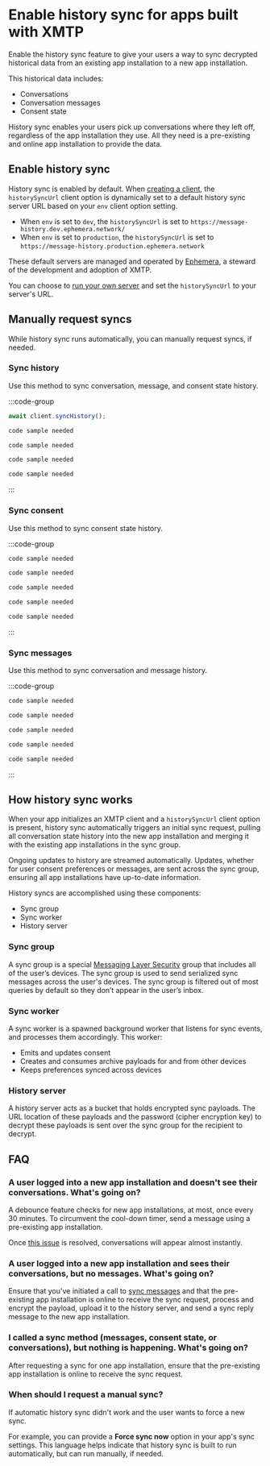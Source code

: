 # Enable history sync for apps built with XMTP

Enable the history sync feature to give your users a way to sync decrypted historical data from an existing app installation to a new app installation.

This historical data includes:

- Conversations
- Conversation messages
- Consent state

History sync enables your users pick up conversations where they left off, regardless of the app installation they use. All they need is a pre-existing and online app installation to provide the data.

## Enable history sync

History sync is enabled by default. When [creating a client](/inboxes/build-inbox#create-an-xmtp-client), the `historySyncUrl` client option is dynamically set to a default history sync server URL based on your `env` client option setting.

- When `env` is set to `dev`, the `historySyncUrl` is set to `https://message-history.dev.ephemera.network/`
- When `env` is set to `production`, the `historySyncUrl` is set to `https://message-history.production.ephemera.network`

These default servers are managed and operated by [Ephemera](https://ephemerahq.com/), a steward of the development and adoption of XMTP.

You can choose to [run your own server](https://github.com/xmtp/xmtp-message-history-server) and set the `historySyncUrl` to your server's URL.

## Manually request syncs

While history sync runs automatically, you can manually request syncs, if needed.

### Sync history

Use this method to sync conversation, message, and consent state history.

:::code-group

```jsx [Browser]
await client.syncHistory();
```

```jsx [Node]
code sample needed
```

```jsx [React Native]
code sample needed
```

```kotlin [Kotlin]
code sample needed
```

```swift [Swift]
code sample needed
```

:::

### Sync consent

Use this method to sync consent state history.

:::code-group

```jsx [Browser]
code sample needed
```

```jsx [Node]
code sample needed
```

```jsx [React Native]
code sample needed
```

```kotlin [Kotlin]
code sample needed
```

```swift [Swift]
code sample needed
```

:::

### Sync messages

Use this method to sync conversation and message history.

:::code-group

```jsx [Browser]
code sample needed
```

```jsx [Node]
code sample needed
```

```jsx [React Native]
code sample needed
```

```kotlin [Kotlin]
code sample needed
```

```swift [Swift]
code sample needed
```

:::

## How history sync works

When your app initializes an XMTP client and a `historySyncUrl` client option is present, history sync automatically triggers an initial sync request, pulling all conversation state history into the new app installation and merging it with the existing app installations in the sync group.

Ongoing updates to history are streamed automatically. Updates, whether for user consent preferences or messages, are sent across the sync group, ensuring all app installations have up-to-date information.

History syncs are accomplished using these components:

- Sync group
- Sync worker
- History server

### Sync group

A sync group is a special [Messaging Layer Security](/protocol/specs) group that includes all of the user’s devices. The sync group is used to send serialized sync messages across the user's devices. The sync group is filtered out of most queries by default so they don’t appear in the user’s inbox.

### Sync worker

A sync worker is a spawned background worker that listens for sync events, and processes them accordingly. This worker:

- Emits and updates consent
- Creates and consumes archive payloads for and from other devices
- Keeps preferences synced across devices

### History server

A history server acts as a bucket that holds encrypted sync payloads. The URL location of these payloads and the password (cipher encryption key) to decrypt these payloads is sent over the sync group for the recipient to decrypt.

## FAQ

### A user logged into a new app installation and doesn't see their conversations. What's going on?

A debounce feature checks for new app installations, at most, once every 30 minutes. To circumvent the cool-down timer, send a message using a pre-existing app installation. 

Once [this issue](https://github.com/xmtp/libxmtp/issues/1309) is resolved, conversations will appear almost instantly.

### A user logged into a new app installation and sees their conversations, but no messages. What's going on?

Ensure that you've initiated a call to [sync messages](#sync-messages) and that the pre-existing app installation is online to receive the sync request, process and encrypt the payload, upload it to the history server, and send a sync reply message to the new app installation.

### I called a sync method (messages, consent state, or conversations), but nothing is happening. What's going on?

After requesting a sync for one app installation, ensure that the pre-existing app installation is online to receive the sync request.

### When should I request a manual sync?

If automatic history sync didn't work and the user wants to force a new sync.

For example, you can provide a **Force sync now** option in your app's sync settings. This language helps indicate that history sync is built to run automatically, but can run manually, if needed.
